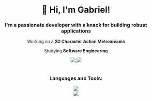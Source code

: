 <h1 align="center">👋 Hi, I'm Gabriel!</h1>

<h3 align="center">I'm a passionate developer with a knack for building robust applications</h3>

<div align="center">

 Working on a **2D Character Action Metroidvania**

 Studying **Software Engineering**

</div>

<div align="center">
  <a href="mailto:gabriel.augusto2504@gmail.com">
    <img src="https://img.shields.io/badge/Gmail-333333?style=for-the-badge&logo=gmail&logoColor=red" />
  </a>
  <a href="https://www.linkedin.com/in/gabriel-augusto-5aa35722b/" target="_blank">
    <img src="https://img.shields.io/badge/LinkedIn-0077B5?style=for-the-badge&logo=linkedin&logoColor=white" target="_blank" />
  </a>
</div>

<h1></h1>

<div align="center">
  <h3>Languages and Tools:</h3>
  <img src="https://skillicons.dev/icons?i=html,css,javascript,react,bootstrap,tailwind" />
  <br/>
  <img src="https://skillicons.dev/icons?i=ruby,rails,postgres,docker,typescript,unity" /><br>
</div>
